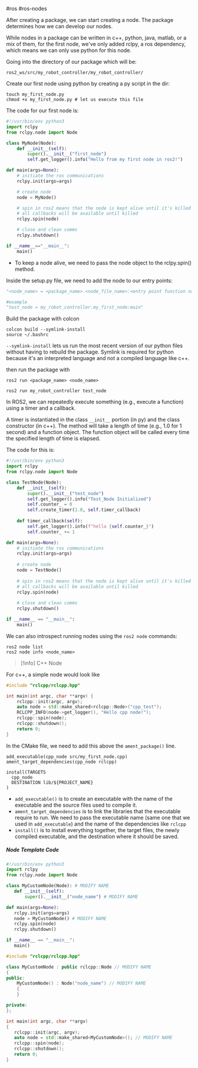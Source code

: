 #ros #ros-nodes

After creating a package, we can start creating a node. The package determines how we can develop our nodes.

While nodes in a package can be written in c++, python, java, matlab, or a mix of them, for the first node, we've only added rclpy, a ros dependency, which means we can only use python for this node.

Going into the directory of our package which will be:
```
ros2_ws/src/my_robot_controller/my_robot_controller/
```

Create our first node using python by creating a py script in the dir:
```
touch my_first_node.py
chmod +x my_first_node.py # let us execute this file
```

The code for our first node is:
```python
#!/usr/bin/env python3
import rclpy
from rclpy.node import Node

class MyNode(Node):
    def __init__(self):
        super().__init__("first_node")
        self.get_logger().info("Hello from my first node in ros2!")

def main(args=None):
    # initiate the ros communications
    rclpy.init(args=args)

    # create node
    node = MyNode()

    # spin in ros2 means that the node is kept alive until it's killed
    # all callbacks will be available until killed
    rclpy.spin(node)

    # close and clean comms
    rclpy.shutdown()

if __name__=="__main__":
    main()
```

- To keep a node alive, we need to pass the node object to the rclpy.spin() method.

Inside the setup.py file, we need to add the node to our entry points:
```python
"<node_name> = <package_name>.<node_file_name>:<entry point function name>"

#example
"test_node = my_robot_controller.my_first_node:main"
```

Build the package with colcon
```
colcon build --symlink-install
source ~/.bashrc
```

`--symlink-install` lets us run the most recent version of our python files without having to rebuild the package. Symlink is required for python because it's an interpreted language and not a compiled language like c++.

then run the package with
```
ros2 run <package_name> <node_name>

ros2 run my_robot_controller test_node
```

In ROS2, we can repeatedly execute something (e.g., execute a function) using a timer and a callback.

A timer is instantiated in the class `__init__` portion (in py) and the class constructor (in c++). The method will take a length of time (e.g., 1.0 for 1 second) and a function object. The function object will be called every time the specified length of time is elapsed.

The code for this is:
```python
#!/usr/bin/env python3
import rclpy
from rclpy.node import Node

class TestNode(Node):
	def __init__(self):
		super().__init__("test_node")
		self.get_logger().info("Test_Node Initialized")
		self.counter_ = 0
		self.create_timer(1.0, self.timer_callback)
	
	def timer_callback(self):
		self.get_logger().info(f"hello {self.counter_}")
		self.counter_ += 1

def main(args=None):
	# initiate the ros communications
	rclpy.init(args=args)
	
	# create node
	node = TestNode()
	
	# spin in ros2 means that the node is kept alive until it's killed
	# all callbacks will be available until killed
	rclpy.spin(node)
	
	# close and clean comms
	rclpy.shutdown()

if __name__ == "__main__":
	main()
```

We can also introspect running nodes using the `ros2 node` commands:
```
ros2 node list
ros2 node info <node_name>
```

>[!info] C++ Node

For c++, a simple node would look like
```cpp
#include "rclcpp/rclcpp.hpp"

int main(int argc, char **argv) {
    rclcpp::init(argc, argv);
    auto node = std::make_shared<rclcpp::Node>("cpp_test");
    RCLCPP_INFO(node->get_logger(), "Hello cpp node!");
    rclcpp::spin(node);
    rclcpp::shutdown();
    return 0;
}
```

In the CMake file, we need to add this above the `ament_package()` line.
```
add_executable(cpp_node src/my_first_node.cpp)
ament_target_dependencies(cpp_node rclcpp)

install(TARGETS
  cpp_node
  DESTINATION lib/${PROJECT_NAME}
)
```

- `add_executable()` is to create an executable with the name of the executable and the source files used to compile it.
- `ament_target_dependencies` is to link the libraries that the executable require to run. We need to pass the executable name (same one that we used in `add_executable`) and the name of the dependencies like `rclcpp`
- `install()` is to install everything together, the target files, the newly compiled executable, and the destination where it should be saved.

##### Node Template Code
```python
#!/usr/bin/env python3
import rclpy
from rclpy.node import Node

class MyCustomNode(Node): # MODIFY NAME
   def __init__(self):
       super().__init__("node_name") # MODIFY NAME

def main(args=None):
   rclpy.init(args=args)
   node = MyCustomNode() # MODIFY NAME
   rclpy.spin(node)
   rclpy.shutdown()

if __name__ == "__main__":
   main()
```

```cpp
#include "rclcpp/rclcpp.hpp"

class MyCustomNode : public rclcpp::Node // MODIFY NAME
{
public:
    MyCustomNode() : Node("node_name") // MODIFY NAME
    {
    }

private:
};

int main(int argc, char **argv)
{
   rclcpp::init(argc, argv);
   auto node = std::make_shared<MyCustomNode>(); // MODIFY NAME
   rclcpp::spin(node);
   rclcpp::shutdown();
   return 0;
}
```
